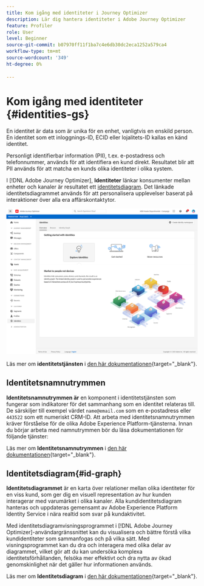 ```yaml
---
title: Kom igång med identiteter i Journey Optimizer
description: Lär dig hantera identiteter i Adobe Journey Optimizer
feature: Profiler
role: User
level: Beginner
source-git-commit: b07970ff11f1ba7c4e6db30dc2eca1252a579ca4
workflow-type: tm+mt
source-wordcount: '349'
ht-degree: 0%

---
```


# Kom igång med identiteter {#identities-gs}

En identitet är data som är unika för en enhet, vanligtvis en enskild person. En identitet som ett inloggnings-ID, ECID eller lojalitets-ID kallas en känd identitet.

Personligt identifierbar information (PII), t.ex. e-postadress och telefonnummer, används för att identifiera en kund direkt. Resultatet blir att PII används för att matcha en kunds olika identiteter i olika system.

I [!DNL Adobe Journey Optimizer], **Identiteter** länkar konsumenter mellan enheter och kanaler är resultatet ett [identitetsdiagram](#id-graph). Det länkade identitetsdiagrammet används för att personalisera upplevelser baserat på interaktioner över alla era affärskontaktytor.

![](assets/identities-home.png)

Läs mer om **identitetstjänsten** i [den här dokumentationen](https://experienceleague.adobe.com/docs/experience-platform/identity/home.html){target=&quot;_blank&quot;}.

## Identitetsnamnutrymmen

**Identitetsnamnutrymmen är** en komponent i identitetstjänsten som fungerar som indikatorer för det sammanhang som en identitet relateras till. De särskiljer till exempel värdet `name@email.com` som en e-postadress eller `443522` som ett numeriskt CRM-ID. Att arbeta med identitetsnamnutrymmen kräver förståelse för de olika Adobe Experience Platform-tjänsterna. Innan du börjar arbeta med namnutrymmen bör du läsa dokumentationen för följande tjänster:

Läs mer om **Identitetsnamnutrymmen** i [den här dokumentationen](https://experienceleague.adobe.com/docs/experience-platform/identity/namespaces.html){target=&quot;_blank&quot;}.

## Identitetsdiagram{#id-graph}

**Identitetsdiagrammet** är en karta över relationer mellan olika identiteter för en viss kund, som ger dig en visuell representation av hur kunden interagerar med varumärket i olika kanaler. Alla kundidentitetsdiagram hanteras och uppdateras gemensamt av Adobe Experience Platform Identity Service i nära realtid som svar på kundaktivitet.

Med identitetsdiagramvisningsprogrammet i [!DNL Adobe Journey Optimizer]-användargränssnittet kan du visualisera och bättre förstå vilka kundidentiteter som sammanfogas och på vilka sätt. Med visningsprogrammet kan du dra och interagera med olika delar av diagrammet, vilket gör att du kan undersöka komplexa identitetsförhållanden, felsöka mer effektivt och dra nytta av ökad genomskinlighet när det gäller hur informationen används.

Läs mer om **Identitetsdiagram** i [den här dokumentationen](https://experienceleague.adobe.com/docs/experience-platform/identity/ui/identity-graph-viewer.html){target=&quot;_blank&quot;}.

